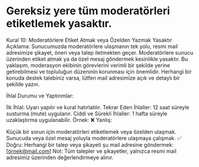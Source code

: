 # Gereksiz yere tüm moderatörleri etiketlemek yasaktır.

Kural 10: Moderatörlere Etiket Atmak veya Özelden Yazmak Yasaktır
Açıklama:
Sunucumuzda moderatörlere ulaşmanın tek yolu, resmi mail adresimize şikayet, öneri veya talep iletmekten geçer. Moderatörlere sunucu üzerinden etiket atmak ya da özel mesaj göndermek kesinlikle yasaktır. Bu yaklaşım, moderasyon ekibinin görevlerini verimli bir şekilde yerine getirebilmesi ve topluluğun düzeninin korunması için önemlidir. Herhangi bir konuda destek talebiniz varsa, lütfen mail adresimize açık ve detaylı bir şekilde yazın.

İhlal Durumu ve Yaptırımlar:

İlk İhlal: Uyarı yapılır ve kural hatırlatılır.
Tekrar Eden İhlaller: 12 saat süreyle susturma (mute) uygulanır.
Ciddi ve Sürekli İhlaller: 1 hafta süreyle uzaklaştırma uygulanabilir.
Örnek:
❌ Yanlış:

Küçük bir sorun için moderatörleri etiketlemek veya özelden ulaşmak.
Sunucuda veya özel mesaj yoluyla moderatörlere ulaşmaya çalışmak.
✅ Doğru:
Herhangi bir talep veya şikayeti şu mail adresine göndermek: [örnek@mail.com]
Not:
Tüm talepler ve şikayetler, yalnızca resmi mail adresimiz üzerinden değerlendirmeye alınır.
